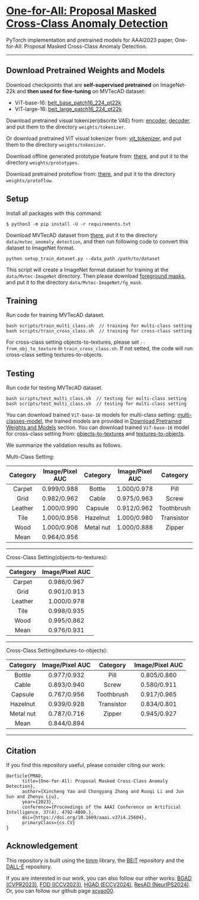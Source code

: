 # [One-for-All: Proposal Masked Cross-Class Anomaly Detection](https://doi.org/10.1609/aaai.v37i4.25604)
<!-- (https://arxiv.org/abs/2106.08254) -->
PyTorch implementation and pretrained models for AAAI2023 paper, One-for-All: Proposal Masked Cross-Class Anomaly Detection.


---


## Download Pretrained Weights and Models


Download checkpoints that are **self-supervised pretrained** on ImageNet-22k and **then used for fine-tuning** on MVTecAD dataset:
- ViT-base-16: [beit_base_patch16_224_pt22k](https://conversationhub.blob.core.windows.net/beit-share-public/beit/beit_base_patch16_224_pt22k.pth)
- ViT-large-16: [beit_large_patch16_224_pt22k](https://conversationhub.blob.core.windows.net/beit-share-public/beit/beit_large_patch16_224_pt22k.pth)

Download pretrained visual tokenizer(discrite VAE) from: [encoder](https://cdn.openai.com/dall-e/encoder.pkl), [decoder](https://cdn.openai.com/dall-e/encoder.pkl), and put them to the directory ``weights/tokenizer``.

Or download pretrained ViT visual tokenizer from: [vit_tokenizer](https://huggingface.co/xcyao00/PMAD/blob/main/vit_tokenizer.pth), and put them to the directory ``weights/tokenizer``.

Download offline generated prototype feature from: [there](https://huggingface.co/xcyao00/PMAD/tree/main/prototypes), and put it to the directory ``weights/prototypes``.

Download pretrained protoflow from: [there](https://huggingface.co/xcyao00/PMAD/tree/main/protoflow), and put it to the directory ``weights/protoflow``.


## Setup
Install all packages with this command:
```
$ python3 -m pip install -U -r requirements.txt
```

Download MVTecAD dataset from [there](https://www.mvtec.com/de/unternehmen/forschung/datasets/mvtec-ad/), put it to the directory ``data/mvtec_anomaly_detection``, and then run following code to convert this dataset to ImageNet format.

```
python setup_train_dataset.py --data_path /path/to/dataset
```
This script will create a ImageNet format dataset for training at the ``data/Mvtec-ImageNet`` directory. Then please download [foreground masks](https://huggingface.co/xcyao00/PMAD/blob/main/fg_mask.zip), and put it to the directory ``data/Mvtec-ImageNet/fg_mask``.

## Training

Run code for training MVTecAD dataset.
```
bash scripts/train_multi_class.sh  // training for multi-class setting
bash scripts/train_cross_class.sh  // training for cross-class setting
```
For cross-class setting objects-to-textures, please set ``--from_obj_to_texture`` in ``train_cross_class.sh``. If not setted, the code will run cross-class setting textures-to-objects.


## Testing

Run code for testing MVTecAD dataset.
```
bash scripts/test_multi_class.sh  // testing for multi-class setting
bash scripts/test_multi_class.sh  // testing for multi-class setting
```
You can download trained ``ViT-base-16`` models for multi-class setting: [multi-classes-model](https://huggingface.co/xcyao00/PMAD/blob/main/vit_base_16_checkpoint_962_955.pth), the trained models are provided in [Download Pretrained Weights and Models](#download-pretrained-weights-and-models) section. You can download trained ``ViT-base-16`` model for cross-class setting from: [objects-to-textures](https://huggingface.co/xcyao00/PMAD/blob/main/checkpoint_976_931.pth) and [textures-to-objects](https://huggingface.co/xcyao00/PMAD/blob/main/checkpoint_844_894.pth).

We summarize the validation results as follows.

Multi-Class Setting:

| Category | Image/Pixel AUC | Category | Image/Pixel AUC | Category | Image/Pixel AUC |
|:------------:|:--------:|:----------:|:-----:|:-----:|:-------:|
| Carpet | 0.999/0.988 | Bottle | 1.000/0.978 | Pill | 0.965/0.952 |
| Grid | 0.982/0.962 | Cable | 0.975/0.963 | Screw | 0.807/0.954 |
| Leather | 1.000/0.990 | Capsule | 0.912/0.962 | Toothbrush | 0.894/0.980 |
| Tile | 1.000/0.956 | Hazelnut | 1.000/0.980 | Transistor | 0.963/0.940 |
| Wood | 1.000/0.908 | Metal nut | 1.000/0.888 | Zipper | 0.967/0.942 |
| Mean | 0.964/0.956 | 
---
Cross-Class Setting(objects-to-textures):

| Category | Image/Pixel AUC | 
|:------------:|:--------:|
| Carpet | 0.986/0.967 | 
| Grid | 0.901/0.913 | 
| Leather | 1.000/0.978 | 
| Tile | 0.998/0.935 | 
| Wood | 0.995/0.862 | 
| Mean | 0.976/0.931 |
---
Cross-Class Setting(textures-to-objects):

| Category | Image/Pixel AUC | Category | Image/Pixel AUC |
|:----------:|:-----:|:-----:|:-------:|
| Bottle | 0.977/0.932 | Pill | 0.805/0.860 |
| Cable | 0.893/0.940 | Screw | 0.580/0.911 |
| Capsule | 0.767/0.956 | Toothbrush | 0.917/0.965 |
| Hazelnut | 0.939/0.928 | Transistor | 0.834/0.801 |
| Metal nut | 0.787/0.716 | Zipper | 0.945/0.927 |
| Mean | 0.844/0.894 | 
---


## Citation

If you find this repository useful, please consider citing our work:
```
@article{PMAD,
      title={One-for-All: Proposal Masked Cross-Class Anomaly Detection}, 
      author={Xincheng Yao and Chongyang Zhang and Ruoqi Li and Jun Sun and Zhenyu Liu},
      year={2023},
      conference={Proceedings of the AAAI Conference on Artificial Intelligence, 37(4), 4792-4800.},
      doi={https://doi.org/10.1609/aaai.v37i4.25604},
      primaryClass={cs.CV}
}
```


## Acknowledgement

This repository is built using the [timm](https://github.com/rwightman/pytorch-image-models) library, the [BEiT](https://github.com/microsoft/unilm/tree/master/beit) repository and the [DALL-E](https://github.com/openai/DALL-E) repository.

If you are interested in our work, you can also follow our other works: [BGAD (CVPR2023)](https://github.com/xcyao00/BGAD), [FOD (ICCV2023)](https://github.com/xcyao00/FOD), [HGAD (ECCV2024)](https://github.com/xcyao00/HGAD), [ResAD (NeurIPS2024)](https://github.com/xcyao00/ResAD). Or, you can follow our github page [xcyao00](https://github.com/xcyao00).
